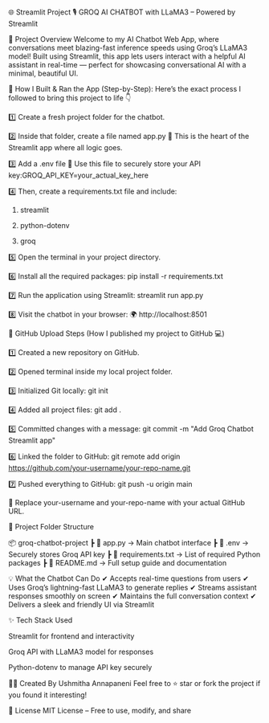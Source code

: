 🌐 Streamlit Project
🎙️ GROQ AI CHATBOT with LLaMA3 – Powered by Streamlit

📌 Project Overview
Welcome to my AI Chatbot Web App, where conversations meet blazing-fast inference speeds using Groq’s LLaMA3 model!
Built using Streamlit, this app lets users interact with a helpful AI assistant in real-time — perfect for showcasing conversational AI with a minimal, beautiful UI.

🚀 How I Built & Ran the App (Step-by-Step):
Here’s the exact process I followed to bring this project to life 👇

1️⃣ Create a fresh project folder for the chatbot.

2️⃣ Inside that folder, create a file named app.py
🧠 This is the heart of the Streamlit app where all logic goes.

3️⃣ Add a .env file
🔐 Use this file to securely store your API key:GROQ_API_KEY=your_actual_key_here

4️⃣ Then, create a requirements.txt file and include: 

1) streamlit

2) python-dotenv

3) groq

5️⃣ Open the terminal in your project directory.

6️⃣ Install all the required packages:
pip install -r requirements.txt

7️⃣ Run the application using Streamlit:
streamlit run app.py

8️⃣ Visit the chatbot in your browser:
🌍 http://localhost:8501

🔁 GitHub Upload Steps
(How I published my project to GitHub 💻)

1️⃣ Created a new repository on GitHub.

2️⃣ Opened terminal inside my local project folder.

3️⃣ Initialized Git locally:
git init

4️⃣ Added all project files:
git add .

5️⃣ Committed changes with a message:
git commit -m "Add Groq Chatbot Streamlit app"

6️⃣ Linked the folder to GitHub:
git remote add origin https://github.com/your-username/your-repo-name.git

7️⃣ Pushed everything to GitHub:
git push -u origin main

📝 Replace your-username and your-repo-name with your actual GitHub URL.

📁 Project Folder Structure

📦 groq-chatbot-project
┣ 📄 app.py             → Main chatbot interface
┣ 📄 .env               → Securely stores Groq API key
┣ 📄 requirements.txt   → List of required Python packages
┣ 📄 README.md          → Full setup guide and documentation

💡 What the Chatbot Can Do
✔ Accepts real-time questions from users
✔ Uses Groq’s lightning-fast LLaMA3 to generate replies
✔ Streams assistant responses smoothly on screen
✔ Maintains the full conversation context
✔ Delivers a sleek and friendly UI via Streamlit

✨ Tech Stack Used

Streamlit for frontend and interactivity

Groq API with LLaMA3 model for responses

Python-dotenv to manage API key securely

👩‍💻 Created By
Ushmitha Annapaneni
Feel free to ⭐ star or fork the project if you found it interesting!

📄 License
MIT License – Free to use, modify, and share